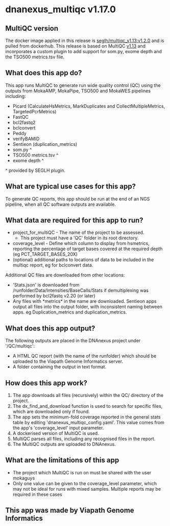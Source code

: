 # dnanexus_multiqc v1.17.0

## MultiQC version

The docker image applied in this release is [seglh/multiqc_v1.13:v1.2.0](https://github.com/moka-guys/multiqc_plugins/releases/tag/v1.2.0) and is pulled from dockerhub.
This release is based on MultiQC [v1.13](https://github.com/ewels/MultiQC/) and incorporates a custom plugin to add support for som.py, exome depth and the TSO500 metrics.tsv file.

## What does this app do?

This app runs MultiQC to generate run wide quality control (QC) using the outputs from MokaAMP, MokaPipe, TSO500 and MokaWES
pipelines including:

* Picard (CalculateHsMetrics, MarkDuplicates and CollectMultipleMetrics, TargetedPcrMetrics)
* FastQC
* bcl2fastq2
* bclconvert
* Peddy
* verifyBAMID
* Sentieon (duplication_metrics)
* som.py ^
* TSO500 metrics.tsv ^
* exome depth ^

^ provided by SEGLH plugin.

## What are typical use cases for this app?

To generate QC reports, this app should be run at the end of an NGS pipeline, when all QC software outputs are available.

## What data are required for this app to run?

* project_for_multiQC - The name of the project to be assessed.
  * This project must have a 'QC' folder in its root directory.
* coverage_level - Define which column to display from hsmetrics, reporting the percentage of target bases covered at
the required depth (eg PCT_TARGET_BASES_20X)
* (optional) additional paths to locations of data to be included in the multiqc report, eg for bclconvert data.

Additional QC files are downloaded from other locations:

* 'Stats.json' is downloaded from  /runfolder/Data/Intensities/BaseCalls/Stats if demultiplexing was performed by
bcl2fastq v2.20 (or later)
* Any files with \*metrics\* in the name are downloaded. Sentieon apps output all files into the output folder, with
inconsistent naming between apps. eg Duplication_metrics and duplication_metrics.

## What does this app output?

The following outputs are placed in the DNAnexus project under '/QC/multiqc':

* A HTML QC report (with the name of the runfolder) which should be uploaded to the Viapath Genome Informatics server.
* A folder containing the output in text format.

## How does this app work?

1. The app downloads all files (recursively) within the QC/ directory of the project. 
2. The dx_find_and_download function is used to search for specific files, which are downloaded only if found.
3. The app sets the minimum-fold coverage reported in the general stats table by editing 
'dnanexus_multiqc_config.yaml'. This value comes from the app's 'coverage_level' input parameter.
4. A dockerised version of MultiQC is used.
5. MultiQC parses all files, including any recognised files in the report.
6. The MultiQC outputs are uploaded to DNAnexus.

## What are the limitations of this app

* The project which MultiQC is run on must be shared with the user mokaguys
* Only one value can be given to the coverage_level parameter, which may not be ideal for runs with mixed samples. 
Multiple reports may be required in these cases

## This app was made by Viapath Genome Informatics
